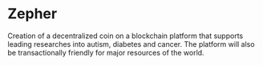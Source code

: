 # Zepher
Creation of a decentralized coin on a blockchain platform that supports leading researches into autism, diabetes and cancer.  The platform will also be transactionally friendly for major resources of the  world.
